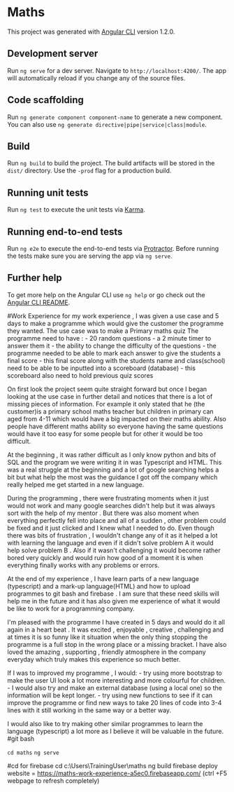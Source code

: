 # Maths

This project was generated with [Angular CLI](https://github.com/angular/angular-cli) version 1.2.0.

## Development server

Run `ng serve` for a dev server. Navigate to `http://localhost:4200/`. The app will automatically reload if you change any of the source files.

## Code scaffolding

Run `ng generate component component-name` to generate a new component. You can also use `ng generate directive|pipe|service|class|module`.

## Build

Run `ng build` to build the project. The build artifacts will be stored in the `dist/` directory. Use the `-prod` flag for a production build.

## Running unit tests

Run `ng test` to execute the unit tests via [Karma](https://karma-runner.github.io).

## Running end-to-end tests

Run `ng e2e` to execute the end-to-end tests via [Protractor](http://www.protractortest.org/).
Before running the tests make sure you are serving the app via `ng serve`.

## Further help

To get more help on the Angular CLI use `ng help` or go check out the [Angular CLI README](https://github.com/angular/angular-cli/blob/master/README.md).

#Work Experience
for my work experience , I was given a use case and 5 days to make
a programme which would give the customer the programme they wanted.
The use case was to make a Primary maths quiz
The programme need to have :
        - 20 random questions
        - a 2 minute timer to answer them it
        - the ability to change the difficulty of the questions
        - the programme needed to be able to mark each answer to give
        the students a final score
        - this final score along with the students name and class(school)
        need to be able to be inputted into a scoreboard (database)
        - this scoreboard also need to hold previous quiz scores

On first look the project seem quite straight forward but once I began
looking at the use case in further detail and notices that there is a lot of
missing pieces of information. For example it only stated that he
(the customer)is a primary school maths teacher but children in primary can aged
from 4-11 which would have a big impacted on their maths ability. Also people
have different maths ability so everyone having the same questions would have it
too easy for some people but for other it would be too difficult.

At the beginning , it was rather  difficult as I only know python and bits of
SQL and the program we were writing it in was Typescript and HTML. This was a
real struggle at the beginning and a lot of google searching helps a bit but
what help the most was the guidance I got off the company which really helped
me get started in a new language.

During the programming , there were frustrating moments when it just would not
work and many google searches didn't help but it was always sort with the help
of my mentor . But there was also moment when everything perfectly fell into
place and all of a sudden , other problem could be fixed and it just clicked
and I knew what I needed to do. Even though there was bits of frustration , I
wouldn't change any of it as it helped a lot with learning the language and even
if it didn't solve problem A it would help solve problem B . Also if it wasn't
challenging it would become rather bored very quickly and would ruin how good
of a moment it is when everything finally works with any problems or errors.

At the end of my experience , I have learn parts of a new language (typescript)
and a mark-up language(HTML) and how to upload programmes to git bash and
firebase . I am sure that these need skills will help me in the future and it
has also given me experience of what it would be like to work for a programming
company.

I'm pleased with the programme I have created in 5 days and would do it all
again in a heart beat . It was excited , enjoyable , creative , challenging and
at times it is so funny  like it situation when the only thing stopping the
programme is a full stop in the wrong place or a missing bracket. I have also
loved the amazing , supporting , friendly atmosphere in the company everyday
which truly makes this experience so much better.

If I was to improved my programme , I would:
          - try using more bootstrap to make the user UI look a lot more
          interesting and more colourful for children.
          - I would also try and make an external database (using a local one)
          so the information will be kept longer.
          - try using new functions to see if it can improve the programme or
          find new ways to take 20 lines of code into 3-4 lines with it still
          working in the same way or a better way.

I would also like to try making other similar programmes to learn the language
(typescript) a lot more as I believe it will be valuable in the future.
#git bash

`cd maths`
`ng serve`

#cd for firebase
cd c:\Users\TrainingUser\maths
ng build
firebase deploy
website = https://maths-work-experience-a5ec0.firebaseapp.com/
(ctrl +F5 webpage to refresh completely)
